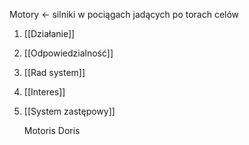 Motory <- silniki w pociągach jadących po torach celów


1. [[Działanie]]
2. [[Odpowiedzialność]]
3. [[Rad system]]
4. [[Interes]]
5. [[System zastępowy]]

	Motoris
	Doris
